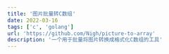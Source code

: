 ```yaml
---
title: '图片批量转C数组'
date: 2022-03-16
tags: ['c', 'golang']
url: 'https://github.com/Nigh/picture-to-array'
description: '一个用于批量将图片转换成格式化C数组的工具'
---
```

